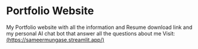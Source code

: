 # Portfolio Website

My Portfolio website with all the information and Resume download link and my personal AI chat bot that answer all the questions about me 
Visit: [(https://sameermungase.streamlit.app/)](https://sameermungase.streamlit.app/)
